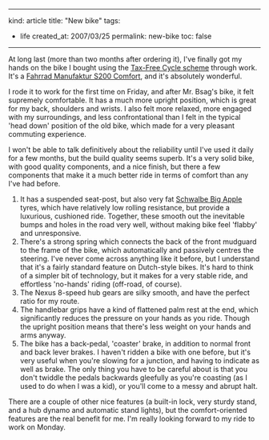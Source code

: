 -----
kind: article
title: "New bike"
tags:
- life
created_at: 2007/03/25
permalink: new-bike
toc: false
-----

<p>At long last (more than two months after ordering it), I've finally got my hands on the bike I bought using the <a href="http://www.cyclescheme.co.uk/">Tax-Free Cycle scheme</a> through work. It's a <a href="http://www.fahrradmanufaktur.de/city/city.html">Fahrrad Manufaktur S200 Comfort</a>, and it's absolutely wonderful.</p>

<p>I rode it to work for the first time on Friday, and after Mr. Bsag's bike, it felt supremely comfortable. It has a much more upright position, which is great for my back, shoulders and wrists. I also felt more relaxed, more engaged with my surroundings, and less confrontational than I felt in the typical 'head down' position of the old bike, which made for a very pleasant commuting experience.</p>

<p>I won't be able to talk definitively about the reliability until I've used it daily for a few months, but the build quality seems superb. It's a very solid bike, with good quality components, and a nice finish, but there a few components that make it a much better ride in terms of comfort than any I've had before.</p>

<ol>
<li>It has a suspended seat-post, but also very fat <a href="http://www.schwalbetires.com/node/61/ok">Schwalbe Big Apple</a> tyres, which have relatively low rolling resistance, but provide a luxurious, cushioned ride. Together, these smooth out the inevitable bumps and holes in the road very well, without making bike feel 'flabby' and unresponsive.</li>
<li>There's a strong spring which connects the back of the front mudguard to the frame of the bike, which automatically and passively centres the steering. I've never come across anything like it before, but I understand that it's a fairly standard feature on Dutch-style bikes. It's hard to think of a simpler bit of technology, but it makes for a very stable ride, and effortless 'no-hands' riding (off-road, of course).</li>
<li>The Nexus 8-speed hub gears are silky smooth, and have the perfect ratio for my route.</li>
<li>The handlebar grips have a kind of flattened palm rest at the end, which significantly reduces the pressure on your hands as you ride. Though the upright position means that there's less weight on your hands and arms anyway.</li>
<li>The bike has a back-pedal, 'coaster' brake, in addition to normal front and back lever brakes. I haven't ridden a bike with one before, but it's very useful when you're slowing for a junction, and having to indicate as well as brake. The only thing you have to be careful about is that you don't twiddle the pedals backwards gleefully as you're coasting (as I used to do when I was a kid), or you'll come to a messy and abrupt halt.</li>
</ol>

<p>There are a couple of other nice features (a built-in lock, very sturdy stand, and a hub dynamo and automatic stand lights), but the comfort-oriented features are the real benefit for me. I'm really looking forward to my ride to work on Monday.</p>



